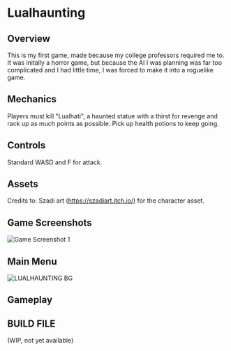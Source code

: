 # Lualhaunting
 ## Overview
This is my first game, made because my college professors required me to. It was initally a horror game, but because the AI I was planning was far too complicated and I had little time, I was forced to make it into a roguelike game.

## Mechanics
Players must kill "Lualhati", a haunted statue with a thirst for revenge and rack up as much points as possible. 
Pick up health potions to keep going.

## Controls
Standard WASD and F for attack.

## Assets
Credits to: Szadi art (https://szadiart.itch.io/) for the character asset.

## Game Screenshots
![Game Screenshot 1](https://github.com/KrappaBaited/Lualhaunting/assets/116071036/ba9a4faf-786e-4a0e-9e58-8687c98d40a7)

## Main Menu
![LUALHAUNTING BG](https://github.com/KrappaBaited/Lualhaunting/assets/116071036/8a172bd7-2800-489f-b496-75492c1bf784)

## Gameplay


## BUILD FILE 

(WIP, not yet available)
